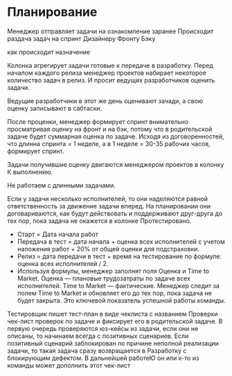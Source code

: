 # Планирование

Менеджер отправляет задачи на ознакомление заранее
Происходит раздача задач на спринт 
    Дизайнеру
    Фронту
    Бэку

как происходит назначение

Колонка агрегирует задачи готовые к передаче в разработку. Перед началом каждого релиза менеджер проектов набирает некоторое количество задач в релиз. И просит ведущих разработчиков оценить задачи.

Ведущие разработчики в этот же день оценивают зачади, а свою оценку записывают в сабтаски. 

После проценки, менеджер формирует спринт внимательно просматривая оценку на фронт и на бэк, потому что в родительской задаче будет суммарная оценка по задаче. Исходя из договоренностей, что длинна спринта = 1 неделе, а в 1 неделе = 30-35 рабочих часов, формирует спринт.

Задачи получившие оценку двигаются менеджером проектов в колонку К выполнению.


Не работаем с длинными задачами.


Если у задачи несколько исполнителей, то они наделяются равной ответственность за движение задачи вперед. На планировании они договариваются, как будут действовать и поддерживают друг-друга до тех пор, пока задача не окажется в колонке Протестировано. 

- Старт = Дата начала работ
- Передача в тест = дата начала + оценка всех исполнителей с учетом наложения работ + 20% от общей оценки для подстраховки.
- Релиз = дата передачи в тест + время на тестирование по формуле: оценка всех исполнителей / 2.
- Используя формулы, менеджер заполнят поля Оценка и Time to Market. Оценка — плановые трудозатраты по задаче всех исполнителей. Time to Market — фактические. Менеджер следит за полем Time to Market и обновляет его до тех пор, пока задача не будет закрыта. Это ключевой показатель успешной работы команды.


Тестировщик пишет тест-план в виде чеклиста с названием Проверки чек-лист проверок по задаче и фиксирует его в родительской задаче. В первую очередь проверяются юз-кейсы из задачи, если они не описаны, то начинаем всегда с позитивных сценариев. Если позитивный сценарий заблокирован по причине неполной реализации задачи, то такая задача сразу возвращается в Разработку с блокирующим дефектом. В дальнейшей работеЮ он или к-то из команды может дополнить этот чек-лист